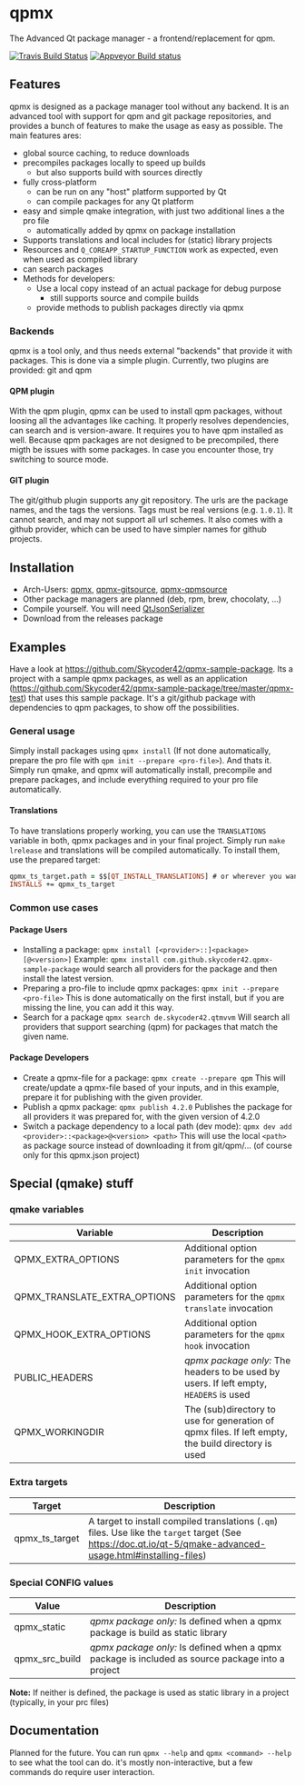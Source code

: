 # qpmx
The Advanced Qt package manager - a frontend/replacement for qpm.

[![Travis Build Status](https://travis-ci.org/Skycoder42/qpmx.svg?branch=master)](https://travis-ci.org/Skycoder42/qpmx)
[![Appveyor Build status](https://ci.appveyor.com/api/projects/status/xve94rbg8ewsg59s?svg=true)](https://ci.appveyor.com/project/Skycoder42/qpmx)

## Features
qpmx is designed as a package manager tool without any backend. It is an advanced tool with support for qpm and git package repositories, and provides a bunch of features to make the usage as easy as possible. The main features ares:

- global source caching, to reduce downloads
- precompiles packages locally to speed up builds
	- but also supports build with sources directly
- fully cross-platform
	- can be run on any "host" platform supported by Qt
	- can compile packages for any Qt platform
- easy and simple qmake integration, with just two additional lines a the pro file
	- automatically added by qpmx on package installation
- Supports translations and local includes for (static) library projects
- Resources and `Q_COREAPP_STARTUP_FUNCTION` work as expected, even when used as compiled library
- can search packages
- Methods for developers:
	- Use a local copy instead of an actual package for debug purpose
		- still supports source and compile builds
	- provide methods to publish packages directly via qpmx

### Backends
qpmx is a tool only, and thus needs external "backends" that provide it with packages. This is done via a simple plugin. Currently, two plugins are provided: git and qpm

#### QPM plugin
With the qpm plugin, qpmx can be used to install qpm packages, without loosing all the advantages like caching. It properly resolves dependencies, can search and is version-aware. It requires you to have qpm installed as well. Because qpm packages are not designed to be precompiled, there migth be issues with some packages. In case you encounter those, try switching to source mode.

#### GIT plugin
The git/github plugin supports any git repository. The urls are the package names, and the tags the versions. Tags must be real versions (e.g. `1.0.1`). It cannot search, and may not support all url schemes. It also comes with a github provider, which can be used to have simpler names for github projects.

## Installation
- Arch-Users: [qpmx](https://aur.archlinux.org/packages/qpmx/), [qpmx-gitsource](https://aur.archlinux.org/packages/qpmx-gitsource/), [qpmx-qpmsource](https://aur.archlinux.org/packages/qpmx-qpmsource/)
- Other package managers are planned (deb, rpm, brew, chocolaty, ...)
- Compile yourself. You will need [QtJsonSerializer](https://github.com/Skycoder42/QJsonSerializer)
- Download from the releases package

## Examples
Have a look at https://github.com/Skycoder42/qpmx-sample-package. Its a project with a sample qpmx packages, as well as an application (https://github.com/Skycoder42/qpmx-sample-package/tree/master/qpmx-test) that uses this sample package. It's a git/github package with dependencies to qpm packages, to show off the possibilities.

### General usage
Simply install packages using `qpmx install` (If not done automatically, prepare the pro file with `qpm init --prepare <pro-file>`). And thats it. Simply run qmake, and qpmx will automatically install, precompile and prepare
packages, and include everything required to your pro file automatically.

#### Translations
To have translations properly working, you can use the `TRANSLATIONS` variable in both, qpmx packages and in your final project. Simply run `make lrelease` and translations will be compiled automatically. To install them, use the prepared target:

```pro
qpmx_ts_target.path = $$[QT_INSTALL_TRANSLATIONS] # or wherever you want to install them to
INSTALLS += qpmx_ts_target
```

### Common use cases
#### Package Users
- Installing a package: `qpmx install [<provider>::]<package>[@<version>]`
Example: `qpmx install com.github.skycoder42.qpmx-sample-package` would search all providers for the package and then install the latest version.
- Preparing a pro-file to include qpmx packages: `qpmx init --prepare <pro-file>`
This is done automatically on the first install, but if you are missing the line, you can add it this way.
- Search for a package `qpmx search de.skycoder42.qtmvvm`
Will search all providers that support searching (qpm) for packages that match the given name.

#### Package Developers
- Create a qpmx-file for a package: `qpmx create --prepare qpm`
This will create/update a qpmx-file based of your inputs, and in this example, prepare it for publishing with the given provider.
- Publish a qpmx package: `qpmx publish 4.2.0`
Publishes the package for all providers it was prepared for, with the given version of 4.2.0
- Switch a package dependency to a local path (dev mode): `qpmx dev add <provider>::<package>@<version> <path>`
This will use the local `<path>` as package source instead of downloading it from git/qpm/... (of course only for this qpmx.json project)

## Special (qmake) stuff
### qmake variables
 Variable						| Description
--------------------------------|-------------
QPMX_EXTRA_OPTIONS				| Additional option parameters for the `qpmx init` invocation
QPMX_TRANSLATE_EXTRA_OPTIONS	| Additional option parameters for the `qpmx translate` invocation
QPMX_HOOK_EXTRA_OPTIONS			| Additional option parameters for the `qpmx hook` invocation
PUBLIC_HEADERS					| *qpmx package only:* The headers to be used by users. If left empty, `HEADERS` is used
QPMX_WORKINGDIR					| The (sub)directory to use for generation of qpmx files. If left empty, the build directory is used

### Extra targets
 Target			| Description
----------------|-------------
qpmx_ts_target	| A target to install compiled translations (`.qm`) files. Use like the `target` target (See https://doc.qt.io/qt-5/qmake-advanced-usage.html#installing-files)

### Special CONFIG values
 Value			| Description
----------------|-------------
qpmx_static		| *qpmx package only:* Is defined when a qpmx package is build as static library
qpmx_src_build	| *qpmx package only:* Is defined when a qpmx package is included as source package into a project

**Note:** If neither is defined, the package is used as static library in a project (typically, in your prc files)

## Documentation
Planned for the future. You can run `qpmx --help` and `qpmx <command> --help` to see what the tool can do. it's mostly non-interactive, but a few commands do require user interaction.

